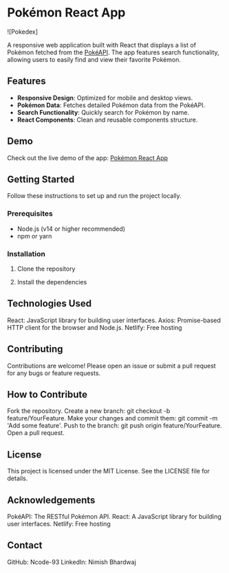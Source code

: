 # Pokémon React App

![Pokedex]

A responsive web application built with React that displays a list of Pokémon fetched from the [PokéAPI](https://pokeapi.co/). The app features search functionality, allowing users to easily find and view their favorite Pokémon.

## Features

- **Responsive Design**: Optimized for mobile and desktop views.
- **Pokémon Data**: Fetches detailed Pokémon data from the PokéAPI.
- **Search Functionality**: Quickly search for Pokémon by name.
- **React Components**: Clean and reusable components structure.

## Demo

Check out the live demo of the app: [Pokémon React App](https://thunderous-heliotrope-806da7.netlify.app/)

## Getting Started

Follow these instructions to set up and run the project locally.

### Prerequisites

- Node.js (v14 or higher recommended)
- npm or yarn

### Installation

1. Clone the repository

2. Install the dependencies

## Technologies Used
React: JavaScript library for building user interfaces.
Axios: Promise-based HTTP client for the browser and Node.js.
Netlify: Free hosting

## Contributing
Contributions are welcome! Please open an issue or submit a pull request for any bugs or feature requests.

## How to Contribute
Fork the repository.
Create a new branch: git checkout -b feature/YourFeature.
Make your changes and commit them: git commit -m 'Add some feature'.
Push to the branch: git push origin feature/YourFeature.
Open a pull request.

## License
This project is licensed under the MIT License. See the LICENSE file for details.

## Acknowledgements
PokéAPI: The RESTful Pokémon API.
React: A JavaScript library for building user interfaces.
Netlify: Free hosting

## Contact
GitHub: Ncode-93
LinkedIn: Nimish Bhardwaj

